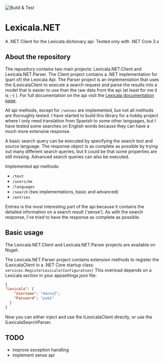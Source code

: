 ![Build & Test](https://github.com/HannoZ/Lexicala.NET/workflows/Build%20&%20Test/badge.svg)

# Lexicala.NET
A .NET Client for the Lexicala dictionary api. Tested only with .NET Core 3.x 

## About the repository
The repository contains two main projects: Lexicala.NET.Client and Lexicala.NET.Parser. The Client project contains a .NET implementation for (part of) the Lexicala Api. The Parser project is an implementation that uses the ILexicalaClient to execute a search request and parse the results into a model that is easier to use than the raw data from the api (at least for me it is ;-) ). For full documentation on the api visit the [Lexicala documentation page](https://api.lexicala.com/documentation).

All api methods, except for `/senses` are implemented, but not all methods are thoroughly tested. I have started to build this library for a hobby project where I only need translation from Spanish to some other languages, but I have tested some searches on English words because they can have a much more extensive response.

A basic search query can be executed by specifying the search text and source language. The response object is as complete as possible by trying out many different search queries, but it could be that some properties are still missing.
Advanced search queries can also be executed.

Implemented api methods:
- `/test`
- `/users/me`
- `/languages`
- `/search` (two implementations, basic and advanced)
- `/entries`

Entries is the most interesting part of the api because it contains the detailed information on a search result ('sense'). As with the search response, I've tried to have the response as complete as possible. 


## Basic usage
The Lexicala.NET.Client and Lexicala.NET.Parser projects are available on Nuget.

The Lexicala.NET.Parser project contains extension methods to register the ILexicalaClient in a .NET Core startup class:
`services.RegisterLexicala(Configuration)`
This overload depends on a Lexicala section in your appsettings.json file:
```json
{
"Lexicala": {
    "Username": "HannoZ",
    "Password": "pa$$"
  }
}
```
Now you can either inject and use the ILexicalaClient directly, or use the ILexicalaSearchParser. 

## TODO
- improve exception handling
- implement sense api 
